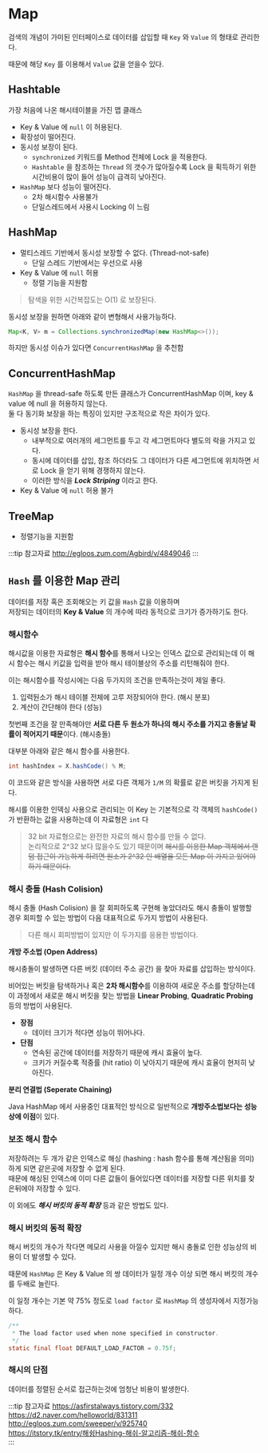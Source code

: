 # Map

검색의 개념이 가미된 인터페이스로 데이터를 삽입할 때 `Key` 와 `Value` 의 형태로 관리한다.

때문에 해당 `Key` 를 이용해서 `Value` 값을 얻을수 있다.

## Hashtable <Badge text="1.0"/>

가장 처음에 나온 해시테이블을 가진 맵 클래스

* Key & Value 에 `null` 이 허용된다.
* 확장성이 떨어진다.
* 동시성 보장이 된다.
  * `synchronized` 키워드를 Method 전체에 Lock 을 적용한다.
  * `Hashtable` 을 참조하는 `Thread` 의 갯수가 많아질수록 Lock 을 획득하기 위한 시간비용이 많이 들어 성능이 급격히 낮아진다.
* `HashMap` 보다 성능이 떨어진다.
  * 2차 해시함수 사용불가
  * 단일스레드에서 사용시 Locking 이 느림

## HashMap <Badge text="1.2"/>

* 멀티스레드 기반에서 동시성 보장할 수 없다. (Thread-not-safe)
  * 단일 스레드 기반에서는 우선으로 사용
* Key & Value 에 `null` 허용
  * 정렬 기능을 지원함

> 탐색을 위한 시간복잡도는 O(1) 로 보장된다.

동시성 보장을 원하면 아래와 같이 변형해서 사용가능하다.

```java
Map<K, V> m = Collections.synchronizedMap(new HashMap<>());
```

하지만 동시성 이슈가 있다면 `ConcurrentHashMap` 을 추천함

## ConcurrentHashMap <Badge text="1.5"/>

`HashMap` 을 thread-safe 하도록 만든 클래스가 ConcurrentHashMap 이며, key & value 에 null 을 허용하지 않는다.  
둘 다 동기화 보장을 하는 특징이 있지만 구조적으로 작은 차이가 있다.

* 동시성 보장을 한다.
  * 내부적으로 여러개의 세그먼트를 두고 각 세그먼트마다 별도의 락을 가지고 있다.
  * 동시에 데이터를 삽입, 참조 하더라도 그 데이터가 다른 세그먼트에 위치하면 서로 Lock 을 얻기 위해 경쟁하지 않는다.
  * 이러한 방식을 _**Lock Striping**_ 이라고 한다.
* Key & Value 에 `null` 허용 불가

## TreeMap <Badge text="1.2"/>

* 정렬기능을 지원함

:::tip 참고자료
<http://egloos.zum.com/Agbird/v/4849046>
:::

## `Hash` 를 이용한 Map 관리

데이터를 저장 혹은 조회해오는 키 값을 `Hash` 값을 이용하며  
저장되는 데이터의 **Key & Value** 의 개수에 따라 동적으로 크기가 증가하기도 한다.

### 해시함수

해시값을 이용한 자료형은 **해시 함수**를 통해서 나오는 인덱스 값으로 관리되는데 이 해시 함수는 해시 키값을 입력을 받아 해시 테이블상의 주소를 리턴해줘야 한다.

이는 해시함수를 작성시에는 다음 두가지의 조건을 만족하는것이 제일 좋다.

1. 입력둰소가 해시 테이블 전체에 고루 저장되어야 한다. (해시 분포)
2. 계산이 간단해야 한다 (성능)

첫번째 조건을 잘 만족해야만 **서로 다른 두 원소가 하나의 해시 주소를 가지고 충돌날 확률이 적어지기 때문**이다. (해시충돌)

대부분 아래와 같은 해시 함수를 사용한다.

```java
int hashIndex = X.hashCode() % M;
```

이 코드와 같은 방식을 사용하면 서로 다른 객체가 `1/M` 의 확률로 같은 버킷을 가지게 된다.

해시를 이용한 인덱싱 사용으로 관리되는 이 Key 는 기본적으로 각 객체의 `hashCode()` 가 반환하는 값을 사용하는데 이 자료형은 `int` 다

> 32 bit 자료형으로는 완전한 자료의 해시 함수를 만들 수 없다.  
> 논리적으로 2^32 보다 많을수도 있기 때문이며 ~~해시를 이용한 Map 객체에서 랜덤 접근이 가능하게 하려면 원소가 2^32 인 배열을 모든 Map 이 가지고 있어야 하기 때문이다.~~

### 해시 충돌 (Hash Colision)

해시 충돌 (Hash Colision) 을 잘 회피하도록 구현해 놓았더라도 해시 충돌이 발행할 경우 회피할 수 있는 방법이 다음 대표적으로 두가지 방법이 사용된다.

> 다른 해시 회피방법이 있지만 이 두가지를 응용한 방법이다.

**개방 주소법 (Open Address)**

해시충돌이 발생하면 다른 버킷 (데이터 주소 공간) 을 찾아 자료를 삽입하는 방식이다.

비어있는 버킷을 탐색하거나 혹은 **2차 해시함수**를 이용하여 새로운 주소를 할당하는데  
이 과정에서 새로운 해시 버킷을 찾는 방법을 **Linear Probing**, **Quadratic Probing** 등의 방법이 사용된다.

* **장점**
  * 데이터 크기가 적다면 성능이 뛰어나다.
* **단점**
  * 연속된 공간에 데이터를 저장하기 때문에 캐시 효율이 높다.
  * 크키가 커질수록 적중률 (hit ratio) 이 낮아지기 때문에 캐시 효율이 현저히 낮아진다.

**분리 연결법 (Seperate Chaining)**

Java HashMap 에서 사용중인 대표적인 방식으로 일반적으로 **개방주소법보다는 성능상에 이점**이 있다.

### 보조 해시 함수

저장하려는 두 개가 같은 인덱스로 해싱 (hashing : hash 함수를 통해 계산됨을 의미) 하게 되면 같은곳에 저장할 수 없게 된다.  
때문에 해싱된 인덱스에 이미 다른 값들이 들어있다면 데이터를 저장할 다른 위치를 찾은뒤에야 저장할 수 있다.

이 외에도 _**해시 버킷의 동적 확장**_ 등과 같은 방법도 있다.

### 해시 버킷의 동적 확장

해시 버킷의 개수가 작다면 메모리 사용을 아낄수 있지만 해시 충돌로 인한 성능상의 비용이 더 발생할 수 있다.

때문에 `HashMap` 은 Key & Value 의 쌍 데이터가 일정 개수 이상 되면 해시 버킷의 개수를 두배로 늘린다.

이 일정 개수는 기본 약 75% 정도로 `load factor` 로 `HashMap` 의 생성자에서 지정가능하다.

```java
/**
 * The load factor used when none specified in constructor.
 */
static final float DEFAULT_LOAD_FACTOR = 0.75f;
```

### 해시의 단점

데이터를 정렬된 순서로 접근하는것에 엄청난 비용이 발생한다.

:::tip 참고자료
<https://asfirstalways.tistory.com/332>  
<https://d2.naver.com/helloworld/831311>  
<http://egloos.zum.com/sweeper/v/925740>  
<https://itstory.tk/entry/해슁Hashing-해쉬-알고리즘-해쉬-함수>  
:::
